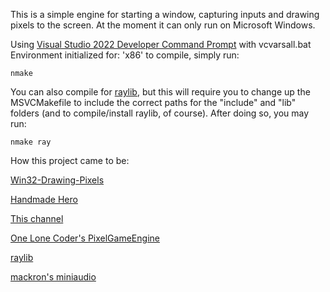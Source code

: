 This is a simple engine for starting a window, capturing inputs and drawing pixels to the screen. At the moment it can only run on Microsoft Windows.

Using [Visual Studio 2022 Developer Command Prompt](https://visualstudio.microsoft.com/downloads/?q=build+tools) with vcvarsall.bat Environment initialized for: 'x86' to compile, simply run:

    nmake

You can also compile for [raylib](https://www.raylib.com/), but this will require you to change up the MSVCMakefile to include the correct paths for the "include" and "lib" folders (and to compile/install raylib, of course).
After doing so, you may run:

    nmake ray

How this project came to be:

[Win32-Drawing-Pixels](https://samulinatri.com/blog/win32-drawing-pixels/)

[Handmade Hero](https://handmadehero.org/)

[This channel](https://www.youtube.com/channel/UCaTznQhurW5AaiYPbhEA-KA)

[One Lone Coder's PixelGameEngine](https://github.com/OneLoneCoder/olcPixelGameEngine)

[raylib](https://github.com/raysan5/raylib)

[mackron's miniaudio](https://github.com/mackron/miniaudio)

